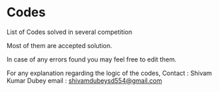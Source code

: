 # Codes
List of Codes solved in several competition

Most of them are accepted solution.

In case of any errors found you may feel free to edit them.

For any explanation regarding the logic of the codes,
Contact : 
Shivam Kumar Dubey
email : shivamdubeysd554@gmail.com
